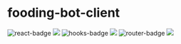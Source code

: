 # fooding-bot-client


![react-badge](https://img.shields.io/badge/react-17.0.1-AA00FF) <img src="https://img.shields.io/badge/React-AA00FF?style=flat-square&logo=React&logoColor=white"/>
![hooks-badge](https://img.shields.io/badge/hooks-17.0.1-F68315) <img src="https://img.shields.io/badge/Hooks-F68315?style=flat-square&logo=Hexo&logoColor=white"/>
![router-badge](https://img.shields.io/badge/react/router-5.2.0-CA4245) <img src="https://img.shields.io/badge/React Router-CA4245?style=flat-square&logo=Hexo&logoColor=white"/>
